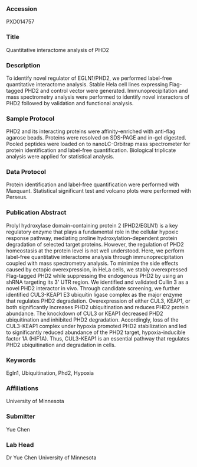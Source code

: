 ### Accession
PXD014757

### Title
Quantitative interactome analysis of PHD2

### Description
To identify novel regulator of EGLN1/PHD2, we performed label-free quantitative interactome analysis. Stable Hela cell lines expressing Flag-tagged PHD2 and control vector were generated. Immunoprecipitation and mass spectrometry analysis were performed to identify novel interactors of PHD2 followed by validation and functional analysis.

### Sample Protocol
PHD2 and its interacting proteins were affinity-enriched with anti-flag agarose beads. Proteins were resolved on SDS-PAGE and in-gel digested. Pooled peptides were loaded on to nanoLC-Orbitrap mass spectrometer for protein identification and label-free quantification. Biological triplicate analysis were applied for statistical analysis.

### Data Protocol
Protein identification and label-free quantification were performed with Maxquant. Statistical significant test and volcano plots were performed with Perseus.

### Publication Abstract
Prolyl hydroxylase domain-containing protein 2 (PHD2/EGLN1) is a key regulatory enzyme that plays a fundamental role in the cellular hypoxic response pathway, mediating proline hydroxylation-dependent protein degradation of selected target proteins. However, the regulation of PHD2 homeostasis at the protein level is not well understood. Here, we perform label-free quantitative interactome analysis through immunoprecipitation coupled with mass spectrometry analysis. To minimize the side effects caused by ectopic overexpression, in HeLa cells, we stably overexpressed Flag-tagged PHD2 while suppressing the endogenous PHD2 by using an shRNA targeting its 3' UTR region. We identified and validated Cullin 3 as a novel PHD2 interactor in vivo. Through candidate screening, we further identified CUL3-KEAP1 E3 ubiquitin ligase complex as the major enzyme that regulates PHD2 degradation. Overexpression of either CUL3, KEAP1, or both significantly increases PHD2 ubiquitination and reduces PHD2 protein abundance. The knockdown of CUL3 or KEAP1 decreased PHD2 ubiquitination and inhibited PHD2 degradation. Accordingly, loss of the CUL3-KEAP1 complex under hypoxia promoted PHD2 stabilization and led to significantly reduced abundance of the PHD2 target, hypoxia-inducible factor 1A (HIF1A). Thus, CUL3-KEAP1 is an essential pathway that regulates PHD2 ubiquitination and degradation in cells.

### Keywords
Egln1, Ubiquitination, Phd2, Hypoxia

### Affiliations
University of Minnesota

### Submitter
Yue Chen

### Lab Head
Dr Yue Chen
University of Minnesota


